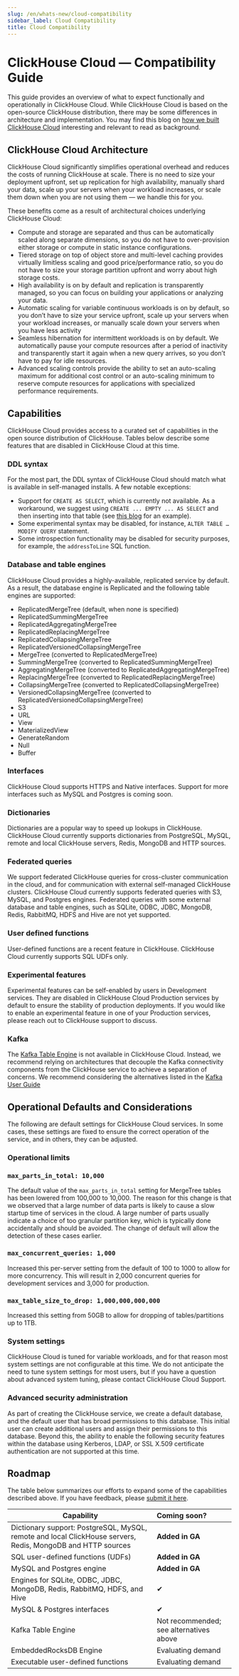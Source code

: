 ```yaml
---
slug: /en/whats-new/cloud-compatibility
sidebar_label: Cloud Compatibility
title: Cloud Compatibility
---
```


# ClickHouse Cloud — Compatibility Guide

This guide provides an overview of what to expect functionally and operationally in ClickHouse Cloud. While ClickHouse Cloud is based on the open-source ClickHouse distribution, there may be some differences in architecture and implementation. You may find this blog on [how we built ClickHouse Cloud](https://clickhouse.com/blog/building-clickhouse-cloud-from-scratch-in-a-year) interesting and relevant to read as background.

## ClickHouse Cloud Architecture
ClickHouse Cloud significantly simplifies operational overhead and reduces the costs of running ClickHouse at scale. There is no need to size your deployment upfront, set up replication for high availability, manually shard your data, scale up your servers when your workload increases, or scale them down when you are not using them — we handle this for you.

These benefits come as a result of architectural choices underlying ClickHouse Cloud:
- Compute and storage are separated and thus can be automatically scaled along separate dimensions, so you do not have to over-provision either storage or compute in static instance configurations.
- Tiered storage on top of object store and multi-level caching provides virtually limitless scaling and good price/performance ratio, so you do not have to size your storage partition upfront and worry about high storage costs.
- High availability is on by default and replication is transparently managed, so you can focus on building your applications or analyzing your data.
- Automatic scaling for variable continuous workloads is on by default, so you don’t have to size your service upfront, scale up your servers when your workload increases, or manually scale down your servers when you have less activity
- Seamless hibernation for intermittent workloads is on by default. We automatically pause your compute resources after a period of inactivity and transparently start it again when a new query arrives, so you don’t have to pay for idle resources.
- Advanced scaling controls provide the ability to set an auto-scaling maximum for additional cost control or an auto-scaling minimum to reserve compute resources for applications with specialized performance requirements.

## Capabilities
ClickHouse Cloud provides access to a curated set of capabilities in the open source distribution of ClickHouse. Tables below describe some features that are disabled in ClickHouse Cloud at this time.

### DDL syntax
For the most part, the DDL syntax of ClickHouse Cloud should match what is available in self-managed installs. A few notable exceptions:
  - Support for `CREATE AS SELECT`, which is currently not available. As a workaround, we suggest using `CREATE ... EMPTY ... AS SELECT` and then inserting into that table (see [this blog](https://clickhouse.com/blog/getting-data-into-clickhouse-part-1) for an example).
  - Some experimental syntax may be disabled, for instance, `ALTER TABLE … MODIFY QUERY` statement.
  - Some introspection functionality may be disabled for security purposes, for example, the `addressToLine` SQL function.

### Database and table engines
ClickHouse Cloud provides a highly-available, replicated service by default. As a result, the database engine is Replicated and the following table engines are supported:
  - ReplicatedMergeTree (default, when none is specified)
  - ReplicatedSummingMergeTree
  - ReplicatedAggregatingMergeTree
  - ReplicatedReplacingMergeTree
  - ReplicatedCollapsingMergeTree
  - ReplicatedVersionedCollapsingMergeTree
  - MergeTree (converted to ReplicatedMergeTree)
  - SummingMergeTree (converted to ReplicatedSummingMergeTree)
  - AggregatingMergeTree (converted to ReplicatedAggregatingMergeTree)
  - ReplacingMergeTree (converted to ReplicatedReplacingMergeTree)
  - CollapsingMergeTree (converted to ReplicatedCollapsingMergeTree)
  - VersionedCollapsingMergeTree (converted to ReplicatedVersionedCollapsingMergeTree)
  - S3
  - URL
  - View
  - MaterializedView
  - GenerateRandom
  - Null
  - Buffer

### Interfaces
ClickHouse Cloud supports HTTPS and Native interfaces. Support for more interfaces such as MySQL and Postgres is coming soon.

### Dictionaries
Dictionaries are a popular way to speed up lookups in ClickHouse.  ClickHouse Cloud currently supports dictionaries from PostgreSQL, MySQL, remote and local ClickHouse servers, Redis, MongoDB and HTTP sources.

### Federated queries
We support federated ClickHouse queries for cross-cluster communication in the cloud, and for communication with external self-managed ClickHouse clusters. ClickHouse Cloud currently supports federated queries with S3, MySQL, and Postgres engines. Federated queries with some external database and table engines, such as SQLite, ODBC, JDBC, MongoDB, Redis, RabbitMQ, HDFS and Hive are not yet supported.

### User defined functions
User-defined functions are a recent feature in ClickHouse. ClickHouse Cloud currently supports SQL UDFs only.

### Experimental features
Experimental features can be self-enabled by users in Development services. They are disabled in ClickHouse Cloud Production services by default to ensure the stability of production deployments. If you would like to enable an experimental feature in one of your Production services, please reach out to ClickHouse support to discuss.

### Kafka

The [Kafka Table Engine](/docs/en/integrations/data-ingestion/kafka/index.md) is not available in ClickHouse Cloud. Instead, we recommend relying on architectures that decouple the Kafka connectivity components from the ClickHouse service to achieve a separation of concerns. We recommend considering the alternatives listed in the [Kafka User Guide](/docs/en/integrations/data-ingestion/kafka/index.md)

## Operational Defaults and Considerations
The following are default settings for ClickHouse Cloud services. In some cases, these settings are fixed to ensure the correct operation of the service, and in others, they can be adjusted.

### Operational limits

### `max_parts_in_total: 10,000`
The default value of the `max_parts_in_total` setting for MergeTree tables has been lowered from 100,000 to 10,000. The reason for this change is that we observed that a large number of data parts is likely to cause a slow startup time of services in the cloud. A large number of parts usually indicate a choice of too granular partition key, which is typically done accidentally and should be avoided. The change of default will allow the detection of these cases earlier.

### `max_concurrent_queries: 1,000`
Increased this per-server setting from the default of 100 to 1000 to allow for more concurrency. This will result in 2,000 concurrent queries for development services and 3,000 for production.

### `max_table_size_to_drop: 1,000,000,000,000`
Increased this setting from 50GB to allow for dropping of tables/partitions up to 1TB.

### System settings
ClickHouse Cloud is tuned for variable workloads, and for that reason most system settings are not configurable at this time. We do not anticipate the need to tune system settings for most users, but if you have a question about advanced system tuning, please contact ClickHouse Cloud Support.

### Advanced security administration
As part of creating the ClickHouse service, we create a default database, and the default user that has broad permissions to this database. This initial user can create additional users and assign their permissions to this database. Beyond this, the ability to enable the following security features within the database using Kerberos, LDAP, or SSL X.509 certificate authentication are not supported at this time.

## Roadmap
The table below summarizes our efforts to expand some of the capabilities described above. If you have feedback, please [submit it here](mailto:feedback@clickhouse.com).

| Capability                                                              | Coming soon? |
|-------------------------------------------------------------------------|:----------------------------------------|
|Dictionary support: PostgreSQL, MySQL, remote and local ClickHouse servers, Redis, MongoDB and HTTP sources | **Added in GA** |
|SQL user-defined functions (UDFs)                                        | **Added in GA**                         |
|MySQL and Postgres engine                                                | **Added in GA**                         |
|Engines for SQLite, ODBC, JDBC, MongoDB, Redis, RabbitMQ, HDFS, and Hive | ✔                                       |
|MySQL & Postgres interfaces                                              | ✔                                       |
|Kafka Table Engine                                                       | Not recommended; see alternatives above |
|EmbeddedRocksDB Engine                                                   | Evaluating demand                       |
|Executable user-defined functions                                        | Evaluating demand                       |
